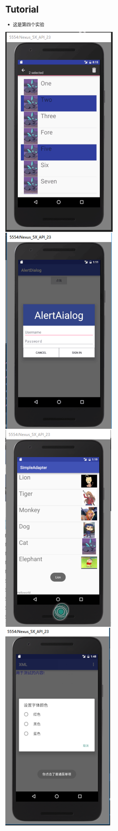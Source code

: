 # Tutorial
* 这是第四个实验

![image text](https://github.com/xiaoaini12138/Android/blob/master/Tutorial/ActionMode.png)
![image text](https://github.com/xiaoaini12138/Android/blob/master/Tutorial/AlertDialog.png)
![image text](https://github.com/xiaoaini12138/Android/blob/master/Tutorial/SimpleAdapter.png)
![image text](https://github.com/xiaoaini12138/Android/blob/master/Tutorial/XML.png)
